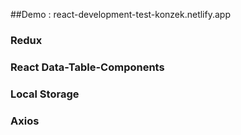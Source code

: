 ##Demo : react-development-test-konzek.netlify.app

### Redux
### React Data-Table-Components
### Local Storage
### Axios



